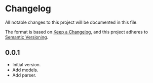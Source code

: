 # Changelog

All notable changes to this project will be documented in this file.

The format is based on [Keep a Changelog](https://keepachangelog.com/en/1.0.0/),
and this project adheres to [Semantic Versioning](https://semver.org/spec/v2.0.0.html).

<!-- TO-DO: Update releases with this format:
## [Unreleased]
### Added
### Changed
### Deprecated
### Removed
### Fixed
### Security -->

## 0.0.1

- Initial version.
- Add models.
- Add parser.